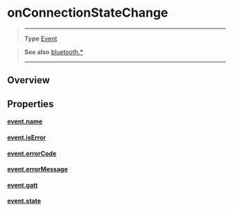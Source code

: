 # onConnectionStateChange

> --------------------- ------------------------------------------------------------------------------------------
> __Type__              [Event](https://docs.coronalabs.com/api/type/Event.html)


> __See also__          [bluetooth.*](/plugin/bluetooth/)
> --------------------- ------------------------------------------------------------------------------------------

## Overview

## Properties

#### [event.name](/plugin/bluetooth/type/Gatt/event/onConnectionStateChange/name)

#### [event.isError](/plugin/bluetooth/type/Gatt/event/onConnectionStateChange/isError)

#### [event.errorCode](/plugin/bluetooth/type/Gatt/event/onConnectionStateChange/errorCode)

#### [event.errorMessage](/plugin/bluetooth/type/Gatt/event/onConnectionStateChange/errorMessage)

#### [event.gatt](/plugin/bluetooth/type/Gatt/event/onConnectionStateChange/gatt)

#### [event.state](/plugin/bluetooth/type/Gatt/event/onConnectionStateChange/state)